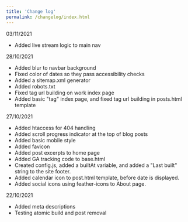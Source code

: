 ```yaml
---
title: 'Change log'
permalink: /changelog/index.html
---
```


03/11/2021

 - Added live stream logic to main nav

28/10/2021

 - Added blur to navbar background
 - Fixed color of dates so they pass accessibility checks
 - Added a sitemap.xml generator
 - Added robots.txt
 - Fixed tag url building on work index page
 - Added basic "tag" index page, and fixed tag url building in posts.html template

27/10/2021

- Added htaccess for 404 handling
- Added scroll progress indicator at the top of blog posts
- Added basic mobile style
- Added favicon
- Added post excerpts to home page
- Added GA tracking code to base.html
- Created config.js, added a builtAt variable, and added a "Last built" string to the site footer.
- Added calendar icon to post.html template, before date is displayed.
- Added social icons using feather-icons to About page.

22/10/2021

 - Added meta descriptions
 - Testing atomic build and post removal
